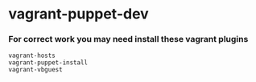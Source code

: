 # vagrant-puppet-dev

 ### For correct work you may need install these vagrant plugins

```
vagrant-hosts
vagrant-puppet-install
vagrant-vbguest
```
